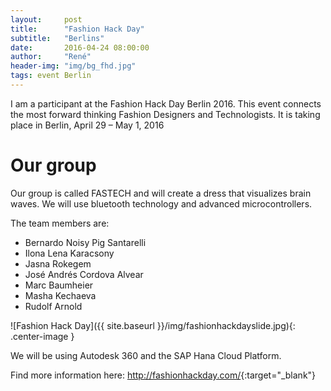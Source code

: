 ```yaml
---
layout:     post
title:      "Fashion Hack Day"
subtitle:   "Berlins"
date:       2016-04-24 08:00:00
author:     "René"
header-img: "img/bg_fhd.jpg"
tags: event Berlin
---
```

I am a participant at the Fashion Hack Day Berlin 2016. 
This event connects the most forward thinking Fashion Designers and Technologists. It is taking place in Berlin, April 29 – May 1, 2016

# Our group
Our group is called FASTECH and will create a dress that visualizes brain waves. We will use bluetooth technology and advanced microcontrollers.

The team members are:

* Bernardo Noisy Pig Santarelli
* Ilona Lena Karacsony
* Jasna Rokegem
* José Andrés Cordova Alvear
* Marc Baumheier
* Masha Kechaeva
* Rudolf Arnold

![Fashion Hack Day]({{ site.baseurl }}/img/fashionhackdayslide.jpg){: .center-image }

We will be using Autodesk 360 and the SAP Hana Cloud Platform.

Find more information here: 
<http://fashionhackday.com/>{:target="_blank"}
